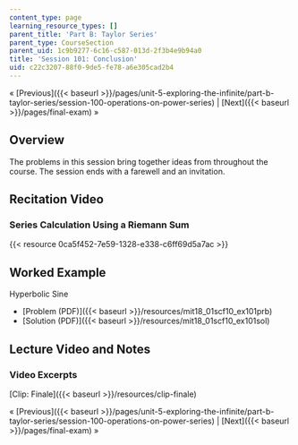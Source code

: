 ```yaml
---
content_type: page
learning_resource_types: []
parent_title: 'Part B: Taylor Series'
parent_type: CourseSection
parent_uid: 1c9b9277-6c16-c587-013d-2f3b4e9b94a0
title: 'Session 101: Conclusion'
uid: c22c3207-88f0-9de5-fe78-a6e305cad2b4
---
```


« [Previous]({{< baseurl >}}/pages/unit-5-exploring-the-infinite/part-b-taylor-series/session-100-operations-on-power-series) | [Next]({{< baseurl >}}/pages/final-exam) »

Overview
--------

The problems in this session bring together ideas from throughout the course. The session ends with a farewell and an invitation.

Recitation Video
----------------

### Series Calculation Using a Riemann Sum

{{< resource 0ca5f452-7e59-1328-e338-c6ff69d5a7ac >}}

Worked Example
--------------

Hyperbolic Sine

*   [Problem (PDF)]({{< baseurl >}}/resources/mit18_01scf10_ex101prb)
*   [Solution (PDF)]({{< baseurl >}}/resources/mit18_01scf10_ex101sol)

Lecture Video and Notes
-----------------------

### Video Excerpts

[Clip: Finale]({{< baseurl >}}/resources/clip-finale)

« [Previous]({{< baseurl >}}/pages/unit-5-exploring-the-infinite/part-b-taylor-series/session-100-operations-on-power-series) | [Next]({{< baseurl >}}/pages/final-exam) »